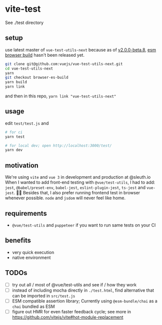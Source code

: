 # vite-test

See ./test directory


## setup

use latest master of `vue-test-utils-next` because as of [v2.0.0-beta.8](https://github.com/vuejs/vue-test-utils-next/releases/tag/v2.0.0-beta.8),
[esm browser build](https://github.com/vuejs/vue-test-utils-next/pull/235) hasn't been released yet.


```sh
git clone git@github.com:vuejs/vue-test-utils-next.git
cd vue-test-utils-next
yarn
git checkout browser-es-build
yarn build
yarn link
```

and then in this repo, `yarn link "vue-test-utils-next"`

## usage

edit `test/test.js` and

```sh
# for ci
yarn test

# for local dev; open http://localhost:3000/test/
yarn dev
```

## motivation

We're using `vite` and `vue 3` in development and production at @sleuth.io
When I wanted to add front-end testing with `@vue/test-utils`, I had to add: `jest`, `@babel/preset-env`, `babel-jest`, `eslint-plugin-jest`, `ts-jest` and `vue-jest`. 🤦‍♂️
Besides that, I also prefer running frontend test in browser whenever possible. `node` and `jsdom` will never feel like home.

## requirements

- `@vue/test-utils` and `puppeteer` if you want to run same tests on your CI

## benefits

- very quick execution
- native environment

## TODOs

- [ ] try out all / most of @vue/test-utils and see if / how they work
- [ ] instead of including mocha directly in `./test.html`, find alternative that can be imported in `src/test.js`
- [ ] ESM compatible assertion library; Currently using `@esm-bundle/chai` as a `chai` bundled as ESM
- [ ] figure out HMR for even faster feedback cycle; see more in https://github.com/vitejs/vite#hot-module-replacement

